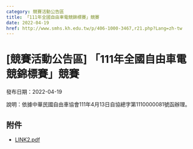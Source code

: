 ```yaml
---
category: 競賽活動公告區
title: 「111年全國自由車電競錦標賽」競賽
date: 2022-04-19
href: http://www.smhs.kh.edu.tw/p/406-1000-3467,r21.php?Lang=zh-tw
---
```


# [競賽活動公告區] 「111年全國自由車電競錦標賽」競賽

發布日期：2022-04-19

說明：依據中華民國自由車協會111年4月13日自協總字第1110000081號函辦理。

## 附件

- [LINK2.pdf](https://www.smhs.kh.edu.tw/var/file/0/1000/attach/72/pta_3227_6158373_76006.pdf)
